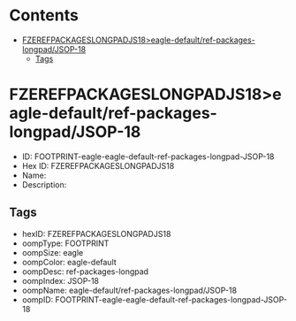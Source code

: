 



Contents
========

* [FZEREFPACKAGESLONGPADJS18>eagle-default/ref-packages-longpad/JSOP-18](#fzerefpackageslongpadjs18eagle-defaultref-packages-longpadjsop-18)
	* [Tags](#tags)

# FZEREFPACKAGESLONGPADJS18>eagle-default/ref-packages-longpad/JSOP-18

- ID: FOOTPRINT-eagle-eagle-default-ref-packages-longpad-JSOP-18
- Hex ID: FZEREFPACKAGESLONGPADJS18
- Name: 
- Description: 

## Tags

- hexID: FZEREFPACKAGESLONGPADJS18
- oompType: FOOTPRINT
- oompSize: eagle
- oompColor: eagle-default
- oompDesc: ref-packages-longpad
- oompIndex: JSOP-18
- oompName: eagle-default/ref-packages-longpad/JSOP-18
- oompID: FOOTPRINT-eagle-eagle-default-ref-packages-longpad-JSOP-18
